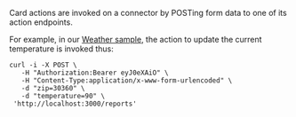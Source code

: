 Card actions are invoked on a connector by POSTing form data to one of its action endpoints.

For example, in our [Weather sample](https://github.com/vmwaresamples/card-connectors-guide/tree/master/samples/node), the action to update the current temperature is invoked thus:

```
curl -i -X POST \
   -H "Authorization:Bearer eyJ0eXAiO" \
   -H "Content-Type:application/x-www-form-urlencoded" \
   -d "zip=30360" \
   -d "temperature=90" \
 'http://localhost:3000/reports'
```